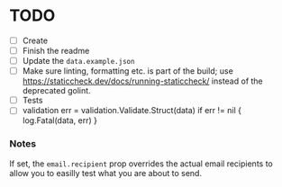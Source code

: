 # TODO

- [ ] Create
- [ ] Finish the readme
- [ ] Update the `data.example.json`
- [ ] Make sure linting, formatting etc. is part of the build; use https://staticcheck.dev/docs/running-staticcheck/ instead of the deprecated golint.
- [ ] Tests
- [ ] validation
      err = validation.Validate.Struct(data)
      if err != nil {
      log.Fatal(data, err)
      }

### Notes

If set, the `email.recipient` prop overrides the actual email recipients to allow you to easilly test what you are about to send.
